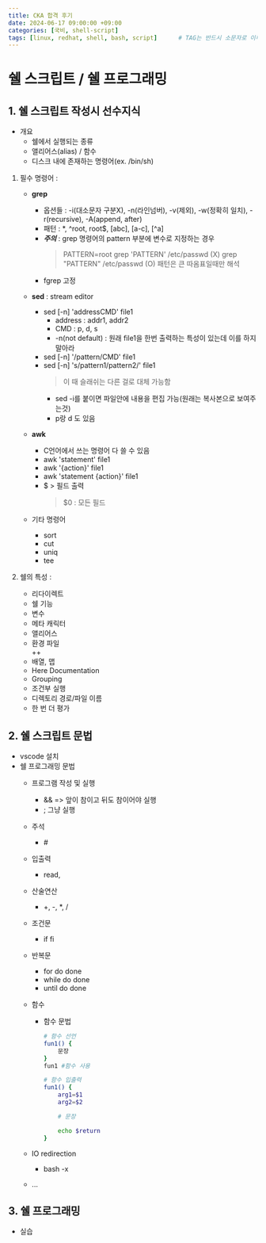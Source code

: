 ```yaml
---
title: CKA 합격 후기
date: 2024-06-17 09:00:00 +09:00
categories: [국비, shell-script]
tags: [linux, redhat, shell, bash, script]		# TAG는 반드시 소문자로 이루어져야함!
---
```



# 쉘 스크립트 / 쉘 프로그래밍

## 1. 쉘 스크립트 작성시 선수지식
- 개요 
    - 쉘에서 실행되는 종류
    - 앨리어스(alias) / 함수
    - 디스크 내에 존재하는 명령어(ex. /bin/sh)

1. 필수 명령어 :
    - **grep**
        - 옵션들 : -i(대소문자 구분X), -n(라인넘버), -v(제외), -w(정확히 일치), -r(recursive), -A(append, after)
        - 패턴 : *, ^root, root$, [abc], [a-c], [^a]
        - ***주의*** : grep 명령어의 pattern 부분에 변수로 지정하는 경우
            > PATTERN=root
            > grep 'PATTERN' /etc/passwd (X)
            > grep "PATTERN" /etc/passwd (O)
            > 패턴은 큰 따옴표일때만 해석
        - fgrep 고정

    - **sed** : stream editor
        - sed [-n] 'addressCMD' file1
            - address : addr1, addr2
            - CMD : p, d, s
            - -n(not default) : 원래 file1을 한번 출력하는 특성이 있는데 이를 하지 말아라
        - sed [-n] '/pattern/CMD' file1
        - sed [-n] 's/pattern1/pattern2/' file1
            > 이 때 슬래쉬는 다른 걸로 대체 가능함
            - sed -i를 붙이면 파일안에 내용을 편집 가능(원래는 복사본으로 보여주는것)
            - p랑 d 도 있음
    - **awk**
        - C언어에서 쓰는 명령어 다 쓸 수 있음
        - awk 'statement' file1
        - awk '{action}' file1
        - awk 'statement {action}' file1
        - $ > 필드 출력 
            > $0 : 모든 필드
    - 기타 명령어
        - sort
        - cut
        - uniq
        - tee 

2. 쉘의 특성 :
    - 리다이렉트
    - 쉘 기능
    - 변수 
    - 메타 캐릭터
    - 앨리어스 
    - 환경 파일  
     ++
    - 배열, 맵
    - Here Documentation
    - Grouping
    - 조건부 실행
    - 디렉토리 경로/파일 이름
    - 한 번 더 평가 

## 2. 쉘 스크립트 문법
- vscode 설치
- 쉘 프로그래밍 문법
    - 프로그램 작성 및 실행
        - && => 앞이 참이고 뒤도 참이어야 실행
        - ; 그냥 실행
    - 주석
        - \#
    - 입출력
        - read, 
    - 산술연산
        - +, -, \*, /
    - 조건문 
        - if fi
    - 반복문
        - for do done
        - while do done
        - until do done
    - 함수
        - 함수 문법 

            ```bash
            # 함수 선언
            fun1() {
                문장
            }
            fun1 #함수 사용

            # 함수 입출력
            fun1() {
                arg1=$1
                arg2=$2

                # 문장

                echo $return
            }
            ```

    - IO redirection
        - bash -x
    - ...

## 3. 쉘 프로그래밍
- 실습 
